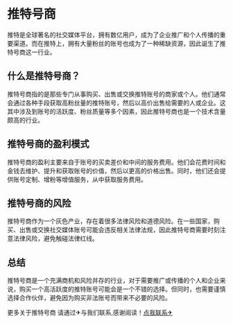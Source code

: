 # 推特号商

推特是全球著名的社交媒体平台，拥有数亿用户，成为了企业推广和个人传播的重要渠道。而在推特上，拥有大量粉丝的账号也成为了一种稀缺资源，因此诞生了推特号商这一行业。

## 什么是推特号商？

推特号商指的是那些专门从事购买、出售或交换推特账号的商家或个人。他们通常会通过各种手段获取高粉丝量的推特账号，然后以高价出售给需要的人或企业。这其中涉及到账号的活跃度、粉丝质量等多个因素，因此推特号商也是一个技术含量颇高的行业。

## 推特号商的盈利模式

推特号商的盈利主要来自于账号的买卖差价和中间的服务费用。他们会花费时间和金钱去维护、提升和获取账号的价值，然后以更高的价格出售。同时，他们还会提供账号定制、增粉等增值服务，从中获取服务费用。

## 推特号商的风险

推特号商作为一个灰色产业，存在着很多法律风险和道德风险。在一些国家，购买、出售或交换社交媒体账号可能会违反相关法律法规，因此推特号商需要时刻注意法律风险，避免触碰法律红线。

## 总结

推特号商是一个充满商机和风险并存的行业，对于需要推广或传播的个人和企业来说，购买一个高活跃度的推特账号可能会是一个不错的选择。但同时，也需要谨慎选择合作伙伴，避免因为购买非法账号而带来不必要的风险。

更多关于推特号商 请通过✈与我们联系,感谢阅读！[点我联系✈](https://www.k02.cc)